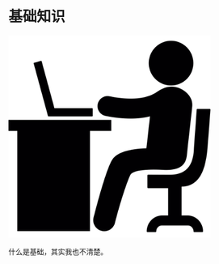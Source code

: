 # 基础知识

<img src="/assets/working-with-laptop-svgrepo-com.svg" width="400" alt="" />

什么是基础，其实我也不清楚。





